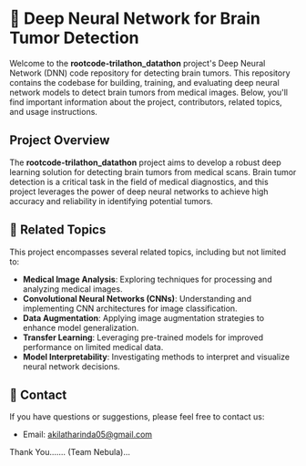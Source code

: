 # 🧠 Deep Neural Network for Brain Tumor Detection

Welcome to the **rootcode-trilathon_datathon** project's Deep Neural Network (DNN) code repository for detecting brain tumors. This repository contains the codebase for building, training, and evaluating deep neural network models to detect brain tumors from medical images. Below, you'll find important information about the project, contributors, related topics, and usage instructions.

## Project Overview

The **rootcode-trilathon_datathon** project aims to develop a robust deep learning solution for detecting brain tumors from medical scans. Brain tumor detection is a critical task in the field of medical diagnostics, and this project leverages the power of deep neural networks to achieve high accuracy and reliability in identifying potential tumors.


## 🔗 Related Topics

This project encompasses several related topics, including but not limited to:

- **Medical Image Analysis**: Exploring techniques for processing and analyzing medical images.
- **Convolutional Neural Networks (CNNs)**: Understanding and implementing CNN architectures for image classification.
- **Data Augmentation**: Applying image augmentation strategies to enhance model generalization.
- **Transfer Learning**: Leveraging pre-trained models for improved performance on limited medical data.
- **Model Interpretability**: Investigating methods to interpret and visualize neural network decisions.

## 📧 Contact

If you have questions or suggestions, please feel free to contact us:

- Email: [akilatharinda05@gmail.com](akilatharinda05@gmail.com)

Thank You....... (Team Nebula)...
